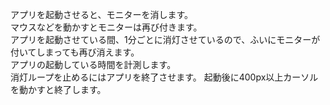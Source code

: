 アプリを起動させると、モニターを消します。  
マウスなどを動かすとモニターは再び付きます。  
アプリを起動させている間、1分ごとに消灯させているので、ふいにモニターが付いてしまっても再び消えます。  
アプリの起動している時間を計測します。  
消灯ループを止めるにはアプリを終了させます。
起動後に400px以上カーソルを動かすと終了します。
